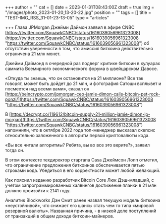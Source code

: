 +++
author = ""
cat = []
date = 2023-01-31T08:43:00Z
draft = true
img = "/images/photo_2023-01-20_13-20-22.jpg"
position = ""
tags = []
title = "TEST-IMG_RSS_31-01-23-13-05"
type = "articles"

+++
Глава JPMorgan Джейми Даймон заявил в эфире CNBС [https://twitter.com/SquawkCNBC/status/1616039056961323008](https://twitter.com/SquawkCNBC/status/1616039056961323008 "https://twitter.com/SquawkCNBC/status/1616039056961323008") об отсутствии уверенности в том, что эмиссия биткоина действительно ограничена 21 млн монет.

Джейми Даймонд в очередной раз подверг критике биткоин в кулуарах саммита Всемирного экономического форума в швейцарском Давосе.

«Откуда ты знаешь, что он остановится на 21 миллионе? Все так говорят, может быть дойдет до 21 млн, и фотография Сатоши всплывет и посмеется над всеми вами», сказал он [https://beincrypto.com/jpmorgan-ceo-jamie-dimon-calls-bitcoin-pet-rock-ponzi/](https://twitter.com/SquawkCNBC/status/1616039056961323008 "https://twitter.com/SquawkCNBC/status/1616039056961323008")

В [https://decrypt.co/119612/bitcoin-supply-21-million-jamie-dimon-jp-morgan](https://twitter.com/SquawkCNBC/status/1616039056961323008 "https://twitter.com/SquawkCNBC/status/1616039056961323008") напомнили, что в октябре 2022 года топ-менеджер высказал скепсис относительно заложенного в алгоритм первой криптовалюты кода.

«Вы все читали алгоритмы? Ребята, вы во все это верите?», заявил тогда он.

В этом контексте техдиректор стартапа Casa Джеймсон Лопп отметил, что ограничение предложения биткоинов обеспечивается пятью строками кода. Убедиться в его корректности может любой желающий.

Как пояснил изданию разработчик Bitcoin Core Люк Дэш-младший, с учетом запрограммированных халвингов достижение планки в 21 млн должно произойти к 2141 году.

Аналитик Blockworks Дэн Смит ранее назвал текущую модель биткоина «неустойчивой», что снижает его шансы стать чем то типа «мировой резервной валюты». Названная причина, - в низкой доле поступлений от транзакций в общем доходе биткоин-майнеров.